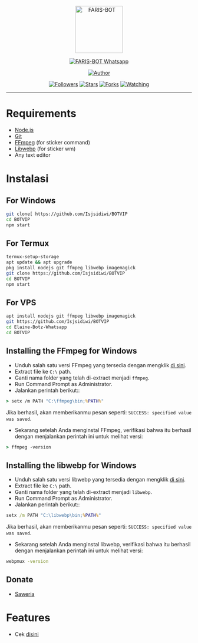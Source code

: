 <p align="center">
<img src="https://raw.githubusercontent.com/KurrXd/FARIS-BOT-Whatsapp/master/logonya2.jpeg" alt="FARIS-BOT" width="128" height="128"/>
</p>
<p align="center">
<a href="#"><img title="FARIS-BOT Whatsapp" src="https://img.shields.io/badge/Elaine Botz Whatsapp-green?colorA=%23ff0000&colorB=%23017e40&style=for-the-badge"></a>
</p>
<p align="center">
<a href="https://github.com/KurrXd"><img title="Author" src="https://img.shields.io/badge/Author-FARIS-red.svg?style=for-the-badge&logo=github"></a>
</p>
<p align="center">
<a href="https://github.com/KurrXd/followers"><img title="Followers" src="https://img.shields.io/github/followers/KurrXd?color=blue&style=flat-square"></a>
<a href="https://github.com/KurrXd/Elaine-Botz-Whatsapp/megumikato2/stargazers/"><img title="Stars" src="https://img.shields.io/github/stars/KurrXd/Elaine-Botz-Whatsapp?color=red&style=flat-square"></a>
<a href="https://github.com/KurrXd/Elaine-Botz-Whatsapp/network/members"><img title="Forks" src="https://img.shields.io/github/forks/KurrXd/Elaine-Botz-Whatsapp?color=red&style=flat-square"></a>
<a href="https://github.com/KurrXd/Elaine-Botz-Whatsapp/watchers"><img title="Watching" src="https://img.shields.io/github/watchers/KurrXd/Elaine-Botz-Whatsapp?label=Watchers&color=blue&style=flat-square"></a>
</p>




---



# Requirements
* [Node.js](https://nodejs.org/en/)
* [Git](https://git-scm.com/downloads)
* [FFmpeg](https://github.com/BtbN/FFmpeg-Builds/releases/download/autobuild-2020-12-08-13-03/ffmpeg-n4.3.1-26-gca55240b8c-win64-gpl-4.3.zip) (for sticker command)
* [Libwebp](https://developers.google.com/speed/webp/download) (for sticker wm)
* Any text editor

# Instalasi
## For Windows
```bash
git clone[ https://github.com/Isjsidiwi/BOTVIP
cd BOTVIP
npm start
```
## For Termux
```bash
termux-setup-storage
apt update && apt upgrade
pkg install nodejs git ffmpeg libwebp imagemagick
git clone https://github.com/Isjsidiwi/BOTVIP
cd BOTVIP
npm start
```

## For VPS
```bash
apt install nodejs git ffmpeg libwebp imagemagick
git https://github.com/Isjsidiwi/BOTVIP
cd Elaine-Botz-Whatsapp
cd BOTVIP
```



## Installing the FFmpeg for Windows
* Unduh salah satu versi FFmpeg yang tersedia dengan mengklik [di sini](https://www.gyan.dev/ffmpeg/builds/).
* Extract file ke `C:\` path.
* Ganti nama folder yang telah di-extract menjadi `ffmpeg`.
* Run Command Prompt as Administrator.
* Jalankan perintah berikut::
```cmd
> setx /m PATH "C:\ffmpeg\bin;%PATH%"
```
Jika berhasil, akan memberikanmu pesan seperti: `SUCCESS: specified value was saved`.
* Sekarang setelah Anda menginstal FFmpeg, verifikasi bahwa itu berhasil dengan menjalankan perintah ini untuk melihat versi:
```cmd
> ffmpeg -version
```


## Installing the libwebp for Windows
* Unduh salah satu versi libwebp yang tersedia dengan mengklik [di sini](https://developers.google.com/speed/webp/download).
* Extract file ke `C:\` path.
* Ganti nama folder yang telah di-extract menjadi `libwebp`.
* Run Command Prompt as Administrator.
* Jalankan perintah berikut::
```cmd
setx /m PATH "C:\libwebp\bin;%PATH%"
```
Jika berhasil, akan memberikanmu pesan seperti: `SUCCESS: specified value was saved`.
* Sekarang setelah Anda menginstal libwebp, verifikasi bahwa itu berhasil dengan menjalankan perintah ini untuk melihat versi:
```cmd
webpmux -version
```

## Donate
- [Saweria](https://saweria.co/kurrtod)

# Features
- Cek [disini](https://bit.ly/menubotkurr)



